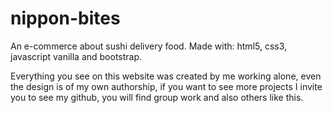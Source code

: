 # nippon-bites
An e-commerce about sushi delivery food.
Made with: html5, css3, javascript vanilla and
bootstrap.


Everything you see on this website was created by me working alone, even the design is of my own authorship, if you want to see more projects I invite you to see my github, you will find group work and also others like this.
